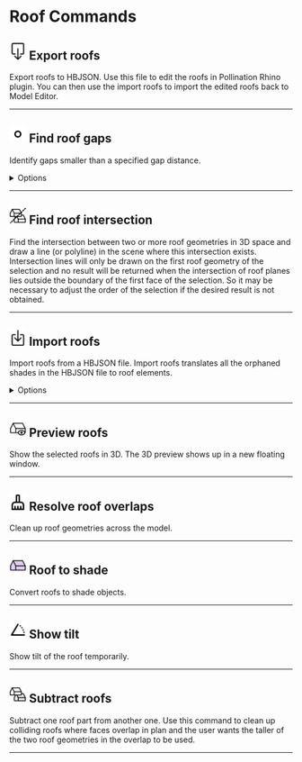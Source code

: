 # Roof Commands

## <img src="../../.gitbook/assets/export-roofs.svg" width="30" height="30"> Export roofs

Export roofs to HBJSON. Use this file to edit the roofs in Pollination Rhino plugin. You can then use the import roofs to import the edited roofs back to Model Editor.

---

## <img src="../../.gitbook/assets/find-adjacency-gaps.svg" width="30" height="30"> Find roof gaps

Identify gaps smaller than a specified gap distance.

<details>

<summary>Options</summary>

**Gap Distance**

  The maximum distance between two roofs that is considered an unwanted adjacency gap. Differences between roofs that are higher than this distance are considered meaningful separations between roofs that should be preserved. Typical recommended values might be around 15 cm or 6''.

</details>

---

## <img src="../../.gitbook/assets/int-roof.svg" width="30" height="30"> Find roof intersection

Find the intersection between two or more roof geometries in 3D space and draw a line (or polyline) in the scene where this intersection exists. Intersection lines will only be drawn on the first roof geometry of the selection and no result will be returned when the intersection of roof planes lies outside the boundary of the first face of the selection. So it may be necessary to adjust the order of the selection if the desired result is not obtained.

---

## <img src="../../.gitbook/assets/import-roofs.svg" width="30" height="30"> Import roofs

Import roofs from a HBJSON file. Import roofs translates all the orphaned shades in the HBJSON file to roof elements.

<details>

<summary>Options</summary>

**Replace Current Roofs**

  Select to have all of the roofs currently within the model replaced by the new roof geometries in the imported HBJSON file. If deselected, the roofs will simply be added to the current roof geometries in the model.

</details>

---

## <img src="../../.gitbook/assets/prev-roof.svg" width="30" height="30"> Preview roofs

Show the selected roofs in 3D. The 3D preview shows up in a new floating window.

---

## <img src="../../.gitbook/assets/resolve-roof-overlaps.svg" width="30" height="30"> Resolve roof overlaps

Clean up roof geometries across the model.

---

## <img src="../../.gitbook/assets/shade-roof.svg" width="30" height="30"> Roof to shade

Convert roofs to shade objects.

---

## <img src="../../.gitbook/assets/show-tilt.svg" width="30" height="30"> Show tilt

Show tilt of the roof temporarily.

---

## <img src="../../.gitbook/assets/diff-roof.svg" width="30" height="30"> Subtract roofs

Subtract one roof part from another one. Use this command to clean up colliding roofs where faces overlap in plan and the user wants the taller of the two roof geometries in the overlap to be used.

---